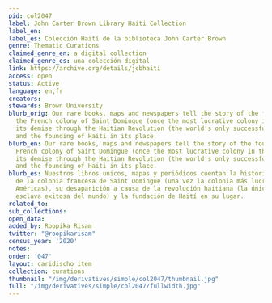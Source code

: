 ```yaml
---
pid: col2047
label: John Carter Brown Library Haiti Collection
label_en:
label_es: Colección Haití de la biblioteca John Carter Brown
genre: Thematic Curations
claimed_genre_en: a digital collection
claimed_genre_es: una colección digital
link: https://archive.org/details/jcbhaiti
access: open
status: Active
language: en,fr
creators:
stewards: Brown University
blurb_orig: Our rare books, maps and newspapers tell the story of the founding of
  the French colony of Saint Domingue (once the most lucrative colony in the Americas),
  its demise through the Haitian Revolution (the world's only successful slave revolution)
  and the founding of Haiti in its place.
blurb_en: Our rare books, maps and newspapers tell the story of the founding of the
  French colony of Saint Domingue (once the most lucrative colony in the Americas),
  its demise through the Haitian Revolution (the world's only successful slave revolution)
  and the founding of Haiti in its place.
blurb_es: Nuestros libros unicos, mapas y periódicos cuentan la historia de la fundación
  de la colonia francesa de Saint Domingue (una vez la colonia más lucrativa de las
  Américas), su desaparición a causa de la revolución haitiana (la única revolución
  esclava exitosa del mundo) y la fundación de Haití en su lugar.
related_to:
sub_collections:
open_data:
added_by: Roopika Risam
twitter: "@roopikarisam"
census_year: '2020'
notes:
order: '047'
layout: caridischo_item
collection: curations
thumbnail: "/img/derivatives/simple/col2047/thumbnail.jpg"
full: "/img/derivatives/simple/col2047/fullwidth.jpg"
---
```


